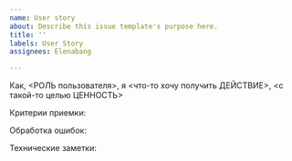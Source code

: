 ```yaml
---
name: User story
about: Describe this issue template's purpose here.
title: ''
labels: User Story
assignees: Elenabang

---
```


Как, <РОЛЬ пользователя>, я <что-то хочу получить ДЕЙСТВИЕ>, <с такой-то целью ЦЕННОСТЬ>

Критерии приемки:

Обработка ошибок:

Технические заметки:
